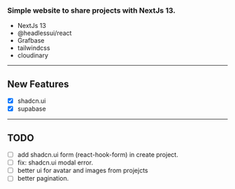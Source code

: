 ### Simple website to share projects with NextJs 13.

* NextJs 13
* @headlessui/react
* Grafbase
* tailwindcss
* cloudinary

---

## New Features

* [X] shadcn.ui
* [X] supabase

---

## TODO

* [ ] add shadcn.ui form (react-hook-form) in create project.
* [ ] fix: shadcn.ui modal error.
* [ ] better ui for avatar and images from projejcts
* [ ] better pagination.
